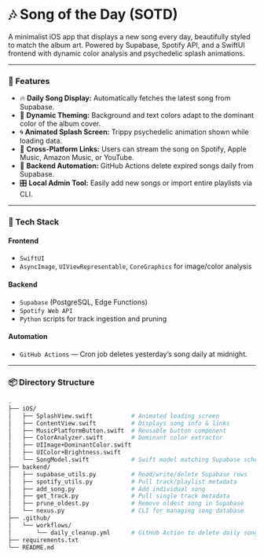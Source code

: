 # 🎶 Song of the Day (SOTD)

A minimalist iOS app that displays a new song every day, beautifully styled to match the album art. Powered by Supabase, Spotify API, and a SwiftUI frontend with dynamic color analysis and psychedelic splash animations.

---

### 🌟 Features

- 🔥 **Daily Song Display:** Automatically fetches the latest song from Supabase.
- 🎨 **Dynamic Theming:** Background and text colors adapt to the dominant color of the album cover.
- 🌀 **Animated Splash Screen:** Trippy psychedelic animation shown while loading data.
- 🔗 **Cross-Platform Links:** Users can stream the song on Spotify, Apple Music, Amazon Music, or YouTube.
- 🤖 **Backend Automation:** GitHub Actions delete expired songs daily from Supabase.
- 🎛 **Local Admin Tool:** Easily add new songs or import entire playlists via CLI.

---

### 🧱 Tech Stack

#### Frontend
- `SwiftUI`
- `AsyncImage`, `UIViewRepresentable`, `CoreGraphics` for image/color analysis

#### Backend
- `Supabase` (PostgreSQL, Edge Functions)
- `Spotify Web API`
- `Python` scripts for track ingestion and pruning

#### Automation
- `GitHub Actions` — Cron job deletes yesterday’s song daily at midnight.

---

### 📦 Directory Structure

```bash
.
├── iOS/
│   ├── SplashView.swift           # Animated loading screen
│   ├── ContentView.swift          # Displays song info & links
│   ├── MusicPlatformButton.swift  # Reusable button component
│   ├── ColorAnalyzer.swift        # Dominant color extractor
│   ├── UIImage+DominantColor.swift
│   ├── UIColor+Brightness.swift
│   └── SongModel.swift            # Swift model matching Supabase schema
├── backend/
│   ├── supabase_utils.py          # Read/write/delete Supabase rows
│   ├── spotify_utils.py           # Pull track/playlist metadata
│   ├── add_song.py                # Add individual song
│   ├── get_track.py               # Pull single track metadata
│   ├── prune_oldest.py            # Remove oldest song in Supabase
│   └── nexus.py                   # CLI for managing song database
├── .github/
│   └── workflows/
│       └── daily_cleanup.yml      # GitHub Action to delete daily song
├── requirements.txt
└── README.md
